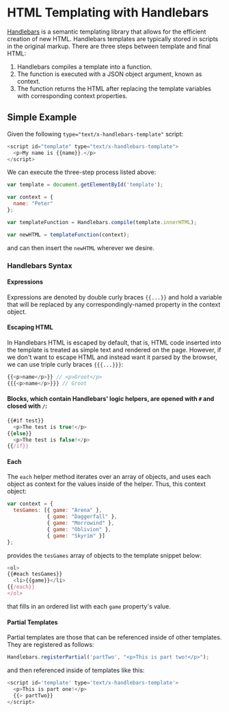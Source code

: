 # HTML Templating with Handlebars
<a href="http://handlebarsjs.com/">Handlebars</a> is a semantic templating library that allows for the efficient creation of new HTML.  Handlebars templates are typically stored in scripts in the original markup.  There are three steps between template and final HTML:

1. Handlebars compiles a template into a function.
2. The function is executed with a JSON object argument, known as context.
3. The function returns the HTML after replacing the template variables with corresponding context properties.

## Simple Example
Given the following `type="text/x-handlebars-template"` script:

```javascript
<script id="template" type="text/x-handlebars-template">
  <p>My name is {{name}}.</p>
</script>
```

We can execute the three-step process listed above:

```javascript
var template = document.getElementById('template');

var context = {
  name: "Peter"
};

var templateFunction = Handlebars.compile(template.innerHTML);

var newHTML = templateFunction(context);
```

and can then insert the `newHTML` wherever we desire.

### Handlebars Syntax

#### Expressions
Expressions are denoted by double curly braces `{{...}}` and hold a variable that will be replaced by any correspondingly-named property in the context object.

#### Escaping HTML
In Handlebars HTML is escaped by default, that is, HTML code inserted into the template is treated as simple text and rendered on the page.  However, if we don't want to escape HTML and instead want it parsed by the browser, we can use triple curly braces `{{{...}}}`:

```javascript
{{<p>name</p>}} // <p>Groot</p>
{{{<p>name</p>}}} // Groot
```

#### Blocks, which contain Handlebars' logic helpers, are opened with `#` and closed with `/`:

```javascript
{{#if test}}
  <p>The test is true!</p>
{{else}}
  <p>The test is false!</p>
{{/if}}
```

#### Each
The `each` helper method iterates over an array of objects, and uses each object as context for the values inside of the helper.  Thus, this context object:

```javascript
var context = {
  tesGames: [{ game: "Arena" },
             { game: "Daggerfall" },
             { game: "Morrowind" },
             { game: "Oblivion" },
             { game: "Skyrim" }]
};
```

provides the `tesGames` array of objects to the template snippet below:

```javascript
<ol>
{{#each tesGames}}
  <li>{{game}}</li>
{{/each}}
</ol>
```

that fills in an ordered list with each `game` property's value.

#### Partial Templates
Partial templates are those that can be referenced inside of other templates.  They are registered as follows:

```javascript
Handlebars.registerPartial('partTwo', "<p>This is part two!</p>");
```

and then referenced inside of templates like this:

```javascript
<script id='template' type='text/x-handlebars-template'>
  <p>This is part one!</p>
  {{> partTwo}}
</script>
```
